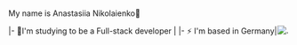 ### <div align="center">
My name is Anastasiia Nikolaienko🌝
</div>  


|- 🌱I'm studying to be a Full-stack developer |   <img src="https://github.com/user-attachments/assets/bd7f2855-5bd0-4a34-b473-5512062576ec" alt="." style="float: right; margin-left: 10px:"/>
|- ⚡ I'm based in Germany|

